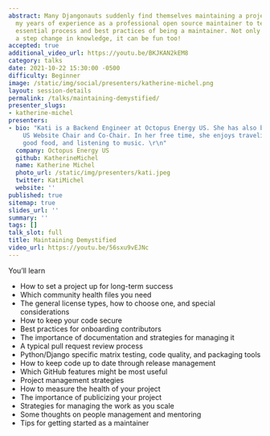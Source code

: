 ```yaml
---
abstract: Many Djangonauts suddenly find themselves maintaining a project. I’ll use
  my years of experience as a professional open source maintainer to teach you the
  essential process and best practices of being a maintainer. Not only is maintaining
  a step change in knowledge, it can be fun too!
accepted: true
additional_video_url: https://youtu.be/BKJKAN2kEM8
category: talks
date: 2021-10-22 15:30:00 -0500
difficulty: Beginner
image: /static/img/social/presenters/katherine-michel.png
layout: session-details
permalink: /talks/maintaining-demystified/
presenter_slugs:
- katherine-michel
presenters:
- bio: "Kati is a Backend Engineer at Octopus Energy US. She has also been the DjangoCon
    US Website Chair and Co-Chair. In her free time, she enjoys traveling,       eating
    good food, and listening to music. \r\n"
  company: Octopus Energy US
  github: KatherineMichel
  name: Katherine Michel
  photo_url: /static/img/presenters/kati.jpeg
  twitter: KatiMichel
  website: ''
published: true
sitemap: true
slides_url: ''
summary: ''
tags: []
talk_slot: full
title: Maintaining Demystified
video_url: https://youtu.be/56sxu9vEJNc
---
```


You’ll learn

* How to set a project up for long-term success
* Which community health files you need
* The general license types, how to choose one, and special considerations
* How to keep your code secure
* Best practices for onboarding contributors
* The importance of documentation and strategies for managing it
* A typical pull request review process
* Python/Django specific matrix testing, code quality, and packaging tools
* How to keep code up to date through release management
* Which GitHub features might be most useful
* Project management strategies
* How to measure the health of your project
* The importance of publicizing your project
* Strategies for managing the work as you scale
* Some thoughts on people management and mentoring
* Tips for getting started as a maintainer

